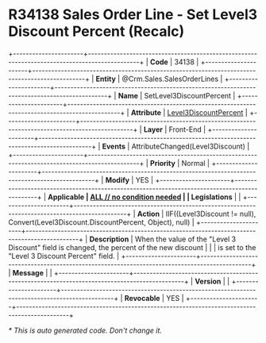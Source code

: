 ﻿---
erp.type: front-end-business-rule
erp.entity: Crm.Sales.SalesOrderLines
---

# R34138 Sales Order Line - Set Level3 Discount Percent (Recalc)
+----------------------+----------------------------------------------------------------------------------------------+
| **Code**             | 34138                                                                                        |
+----------------------+----------------------------------------------------------------------------------------------+
| **Entity**           | @Crm.Sales.SalesOrderLines                                                                   |
+----------------------+----------------------------------------------------------------------------------------------+
| **Name**             | SetLevel3DiscountPercent                                                                     |
+----------------------+----------------------------------------------------------------------------------------------+
| **Attribute**        | [Level3DiscountPercent](../entities/Crm.Sales.SalesOrderLines.md#level3discountpercent)      |
+----------------------+----------------------------------------------------------------------------------------------+
| **Layer**            | Front-End                                                                                    |
+----------------------+----------------------------------------------------------------------------------------------+
| **Events**           | AttributeChanged(Level3Discount)                                                             |
+----------------------+----------------------------------------------------------------------------------------------+
| **Priority**         | Normal                                                                                       |
+----------------------+----------------------------------------------------------------------------------------------+
| **Modify**           | YES                                                                                          |
+----------------------+----------------------------------------------------------------------------------------------+
| **Applicable         | [ALL // no condition needed](xref:applicable-legislations)                                   |
| Legislations**       |                                                                                              |
+----------------------+----------------------------------------------------------------------------------------------+
| **Action**           | IIF((Level3Discount != null), Convert(Level3Discount.DiscountPercent, Object), null)         |
+----------------------+----------------------------------------------------------------------------------------------+
| **Description**      | When the value of the "Level 3 Discount" field is changed, the percent of the new discount   |
|                      | is set to the "Level 3 Discount Percent" field.                                              |
+----------------------+----------------------------------------------------------------------------------------------+
| **Message**          |                                                                                              |
+----------------------+----------------------------------------------------------------------------------------------+
| **Version**          |                                                                                              |
+----------------------+----------------------------------------------------------------------------------------------+
| **Revocable**        | YES                                                                                          |
+----------------------+----------------------------------------------------------------------------------------------+

*\* This is auto generated code. Don't change it.*
